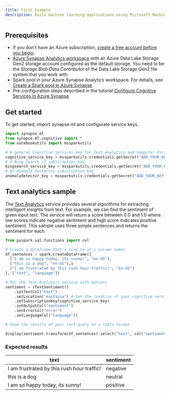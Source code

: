 ```yaml
---
title: First Example
description: Build machine learning applications using Microsoft Machine Learning for Apache Spark
---
```


## Prerequisites

- If you don't have an Azure subscription, [create a free account before you begin](https://azure.microsoft.com/free/).
- [Azure Synapse Analytics workspace](https://docs.microsoft.com/en-us/azure/synapse-analytics/get-started-create-workspace) with an Azure Data Lake Storage Gen2 storage account configured as the default storage. You need to be the _Storage Blob Data Contributor_ of the Data Lake Storage Gen2 file system that you work with.
- Spark pool in your Azure Synapse Analytics workspace. For details, see [Create a Spark pool in Azure Synapse](https://docs.microsoft.com/en-us/azure/synapse-analytics/get-started-analyze-spark).
- Pre-configuration steps described in the tutorial [Configure Cognitive Services in Azure Synapse](https://docs.microsoft.com/en-us/azure/synapse-analytics/machine-learning/tutorial-configure-cognitive-services-synapse).

## Get started

To get started, import synapse.ml and configurate service keys.

```python
import synapse.ml
from synapse.ml.cognitive import *
from notebookutils import mssparkutils

# A general Cognitive Services key for Text Analytics and Computer Vision (or use separate keys that belong to each service)
cognitive_service_key = mssparkutils.credentials.getSecret("ADD_YOUR_KEY_VAULT_NAME", "ADD_YOUR_SERVICE_KEY","ADD_YOUR_KEY_VAULT_LINKED_SERVICE_NAME")
# A Bing Search v7 subscription key
bingsearch_service_key = mssparkutils.credentials.getSecret("ADD_YOUR_KEY_VAULT_NAME", "ADD_YOUR_BING_SEARCH_KEY","ADD_YOUR_KEY_VAULT_LINKED_SERVICE_NAME")
# An Anomaly Dectector subscription key
anomalydetector_key = mssparkutils.credentials.getSecret("ADD_YOUR_KEY_VAULT_NAME", "ADD_YOUR_ANOMALY_KEY","ADD_YOUR_KEY_VAULT_LINKED_SERVICE_NAME")


```

## Text analytics sample

The [Text Analytics](https://azure.microsoft.com/en-us/services/cognitive-services/text-analytics/) service provides several algorithms for extracting intelligent insights from text. For example, we can find the sentiment of given input text. The service will return a score between 0.0 and 1.0 where low scores indicate negative sentiment and high score indicates positive sentiment. This sample uses three simple sentences and returns the sentiment for each.

```python
from pyspark.sql.functions import col

# Create a dataframe that's tied to it's column names
df_sentences = spark.createDataFrame([
  ("I am so happy today, its sunny!", "en-US"),
  ("this is a dog", "en-US"),s
  ("I am frustrated by this rush hour traffic!", "en-US")
], ["text", "language"])

# Run the Text Analytics service with options
sentiment = (TextSentiment()
    .setTextCol("text")
    .setLocation("eastasia") # Set the location of your cognitive service
    .setSubscriptionKey(cognitive_service_key)
    .setOutputCol("sentiment")
    .setErrorCol("error")
    .setLanguageCol("language"))

# Show the results of your text query in a table format

display(sentiment.transform(df_sentences).select("text", col("sentiment")[0].getItem("sentiment").alias("sentiment")))
```

### Expected results

| text                                       | sentiment |
| ------------------------------------------ | --------- |
| I am frustrated by this rush hour traffic! | negative  |
| this is a dog                              | neutral   |
| I am so happy today, its sunny!            | positive  |
